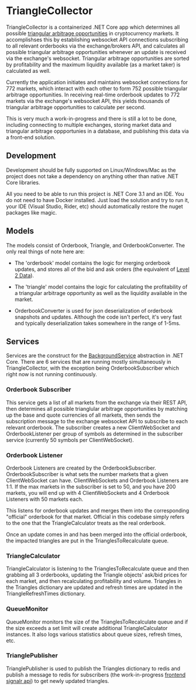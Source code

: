 ﻿# TriangleCollector

TriangleCollector is a containerized .NET Core app which determines all possible [triangular arbitrage opportunities](https://www.investopedia.com/terms/t/triangulararbitrage.asp#:~:text=Triangular%20arbitrage%20is%20the%20result,programs%20to%20automate%20the%20process.) in cryptocurrency markets. It accomplishses this by establishing websocket API connections subscribing to all relevant orderbooks via the exchange/brokers API, and calculates all possible triangular arbitrage opportunities whenever an update is received via the exchange's websocket. Triangular arbitrage opportunities are sorted by profitability and the maximum liquidity available (as a market taker) is calculated as well.

Currently the application initiates and maintains websocket connections for 772 markets, which interact with each other to form 752 possible triangular arbitrage opportunities. In receiving real-time orderbook updates to 772 markets via the exchange's websocket API, this yields thousands of triangular arbitrage opportunities to calculate per second. 

This is very much a work-in-progress and there is still a lot to be done, including connecting to multiple exchanges, storing market data and triangular arbitrage oppportunies in a database, and publishing this data via a front-end solution.

## Development

Development should be fully supported on Linux/Windows/Mac as the project does not take a dependency on anything other than native .NET Core libraries. 

All you need to be able to run this project is .NET Core 3.1 and an IDE. You do not need to have Docker installed. Just load the solution and try to run it, your IDE (Visual Studio, Rider, etc) should automatically restore the nuget packages like magic.

## Models

The models consist of Orderbook, Triangle, and OrderbookConverter. The only real things of note here are:

- The 'orderbook' model contains the logic for merging orderbook updates, and stores all of the bid and ask orders (the equivalent of [Level 2 Data](https://www.investopedia.com/articles/trading/06/level2quotes.asp)).  

- The 'triangle' model contains the logic for calculating the profitability of a triangular arbitrage opportunity as well as the liquidity available in the market. 

- OrderbookConverter is used for json deserialization of orderbook snapshots and updates. Although the code isn't perfect, it's very fast and typically deserialization takes somewhere in the range of 1-5ms.

## Services

Services are the construct for the [BackgroundService](https://docs.microsoft.com/en-us/aspnet/core/fundamentals/host/hosted-services?view=aspnetcore-3.1) abstraction in .NET Core. There are 6 services that are running mostly simultaneously in TriangleCollector, with the exception being OrderbookSubscriber which right now is not running continuously.

### Orderbook Subscriber

This service gets a list of all markets from the exchange via their REST API, then determines all possible trianglular arbitrage opportunities by matching up the base and quote currencies of all markets, then sends the subscription message to the exchange websocket API to subscribe to each relevant orderbook. The subscriber creates a new ClientWebSocket and OrderbookListener per group of symbols as determined in the subscriber service (currently 50 symbols per ClientWebSocket).

### Orderbook Listener

Orderbook Listeners are created by the OrderbookSubscriber. OrderbookSubscriber is what sets the number markets that a given ClientWebSocket can have. ClientWebSockets and Orderbook Listeners are 1:1. If the max markets in the subscriber is set to 50, and you have 200 markets, you will end up with 4 ClientWebSockets and 4 Orderbook Listeners with 50 markets each.

This listens for orderbook updates and merges them into the corresponding "official" orderbook for that market. Official in this codebase simply refers to the one that the TriangleCalculator treats as the real orderbook.

Once an update comes in and has been merged into the official orderbook, the impacted triangles are put in the TrianglesToRecalculate queue.

### TriangleCalculator

TriangleCalculator is listening to the TrianglesToRecalculate queue and then grabbing all 3 orderbooks, updating the Triangle objects' ask/bid prices for each market, and then recalculating profitability and volume. Triangles in the Triangles dictionary are updated and refresh times are updated in the TriangleRefreshTimes dictionary.

### QueueMonitor

QueueMonitor monitors the size of the TrianglesToRecalculate queue and if the size exceeds a set limit will create additional TriangleCalculator instances. It also logs various statistics about queue sizes, refresh times, etc.

### TrianglePublisher

TrianglePublisher is used to publish the Triangles dictionary to redis and publish a message to redis for subscribers (the work-in-progress [frontend signalr api](https://github.com/OrbitGroup/TriArbAPI)) to get newly updated triangles.
